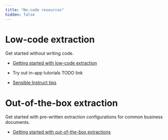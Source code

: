 ```yaml
---
title: "No-code resources"
hidden: false
---
```


Low-code extraction
===

Get started without writing code.

- [Getting started with low-code extraction](doc:getting-started-ai)

- Try out in-app tutorials TODO link
- [Sensible Instruct tips](doc:instruct-tips)



Out-of-the-box extraction
===

Get started with pre-written extraction configurations for common business documents.

- [Getting started with out-of-the-box extractions](doc:excel-quickstart)
